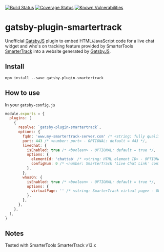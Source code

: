 [![Build Status](https://travis-ci.com/lfurzewaddock/gatsby-plugin-smartertrack.svg?branch=master)](https://travis-ci.com/lfurzewaddock/gatsby-plugin-smartertrack)
[![Coverage Status](https://coveralls.io/repos/github/lfurzewaddock/gatsby-plugin-smartertrack/badge.svg?branch=master)](https://coveralls.io/github/lfurzewaddock/gatsby-plugin-smartertrack?branch=master)
[![Known Vulnerabilities](https://snyk.io/test/github/lfurzewaddock/gatsby-plugin-smartertrack/badge.svg?targetFile=package.json)](https://snyk.io/test/github/lfurzewaddock/gatsby-plugin-smartertrack?targetFile=package.json)


# gatsby-plugin-smartertrack

Unofficial [GatsbyJS](https://www.gatsbyjs.org) plugin to embed HTML/JavaScript code for a live chat widget and who's on tracking feature provided by SmarterTools [SmarterTrack](https://www.smartertools.com/smartertrack/) into a website generated by [GatsbyJS](https://www.gatsbyjs.org).

## Install

`npm install --save gatsby-plugin-smartertrack`

## How to use

In your `gatsby-config.js`

```js
module.exports = {
  plugins: [
    {
      resolve: `gatsby-plugin-smartertrack`,
      options: {
        fqdn: 'www.my-smartertrack-server.com' /* <string: fully qualified domain name> - REQUIRED */,
        port: 443 /* <number: port> - OPTIONAL: default = 443 */,
        liveChat: {
          isEnabled: true /* <boolean> - OPTIONAL: default = true */,
          options: {
            elementId: 'chattab' /* <string: HTML element ID> - OPTIONAL: default = 'chattab' */,
            configNum: 0 /* <number: SmarterTrack 'Live Chat Link' config> - OPTIONAL: default = 0 */,
          },
        },
        whosOn: {
          isEnabled: true /* <boolean> - OPTIONAL: default = true */,
          options: {
            virtualPage: '' /* <string: SmarterTrack virtual page> - OPTIONAL: default = empty string */,
          },
        },
      },
    },
  ],
}
```

## Notes
Tested with SmarterTools SmarterTrack v13.x
